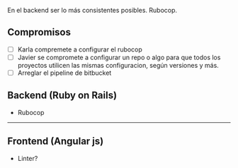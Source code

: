 En el backend ser lo más consistentes posibles.
Rubocop.

## Compromisos

- [ ] Karla compremete a configurar el rubocop
- [ ] Javier se compromete a configurar un repo o algo para que todos los proyectos utilicen las mismas configuracion, según versiones y más.
- [ ] Arreglar el pipeline de bitbucket

## Backend (Ruby on Rails)
- Rubocop
---

## Frontend (Angular js)
- Linter?


